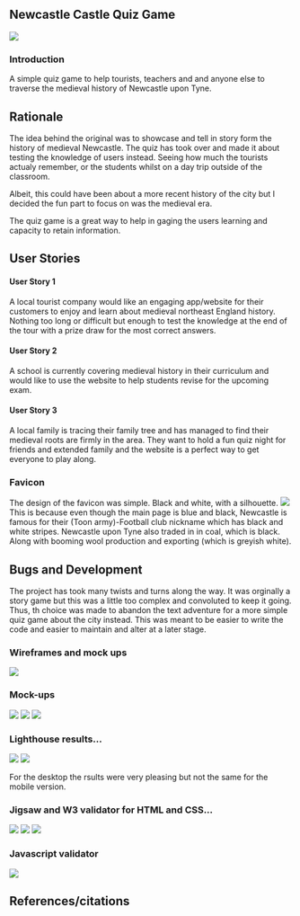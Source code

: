 ## Newcastle Castle Quiz Game
<img src="assets/images/final-logo.png">

### Introduction 
A simple quiz game to help tourists, teachers and and anyone else to traverse the medieval history of Newcastle upon Tyne.
## Rationale
The idea behind the original was to showcase and tell in story form the history of medieval Newcastle. The quiz has took over and made it about testing the knowledge of users instead. 
Seeing how much the tourists actualy remember, or the students whilst on a day trip outside of the classroom.

Albeit, this could have been about a more recent history of the city but I decided the fun part to focus on was the medieval era.

The quiz game is a great way to help in gaging the users learning and capacity to retain information.

## User Stories 
#### User Story 1
A local tourist company would like an engaging app/website for their customers to enjoy and learn about medieval northeast England history. Nothing too long or difficult but enough to test the knowledge at the end of the tour with a prize draw for the most correct answers. 
#### User Story 2
A school is currently covering medieval history in their curriculum and would like to use the website to help students revise for the upcoming exam.

#### User Story 3
A local family is tracing their family tree and has managed to find their  medieval roots are firmly in the area. They want to hold a fun quiz night for friends and extended family and the website is a perfect way to get everyone to play along.

### Favicon 
The design of the favicon was simple. Black and white, with a silhouette. 
<img src="assets/images/favicon.png">
This is because even though the main page is blue and black, Newcastle is famous for their (Toon army)-Football club nickname which has black and white stripes. Newcastle upon Tyne also traded in in coal, which is black. Along with booming wool production and exporting (which is greyish white).

## Bugs and Development 
The project has took many twists and turns along the way. It was orginally a story game but this was a little too complex and convoluted to keep it going. Thus, th choice was made to abandon the text adventure for a more simple quiz game about the city instead. This was meant to be easier to write the code and easier to maintain and alter at a later stage. 

### Wireframes and mock ups
<img src="assets/images/wireframe/phone.jpg">



### Mock-ups
<img src="assets/images/mockup/desk.jpeg">
<img src="assets/images/mockup/ipad.jpeg">
<img src="assets/images/mockup/phone.jpeg">

### Lighthouse results...
<img src="assets/documentation/lighthousemob.jpeg">
<img src="assets/documentation/lighthousedesktop.jpeg">

For the desktop the rsults were very pleasing but not the same for the mobile version. 
### Jigsaw and W3 validator for HTML and CSS...
<img src="assets/documentation/htmlvalidator2.jpeg">
<img src="assets/documentation/htmlvalidator1.jpeg">
<img src="assets/documentation/cssvalidator2.jpeg">

### Javascript validator
<img src="assets/documentation/jsvalidator-3.jpeg">

## References/citations

